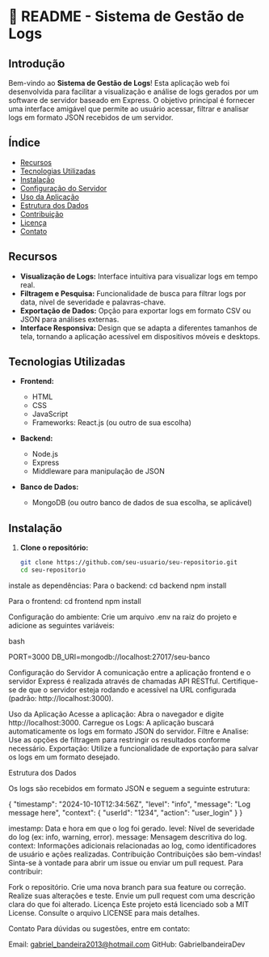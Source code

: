 # 📜 README - Sistema de Gestão de Logs

## Introdução

Bem-vindo ao **Sistema de Gestão de Logs**! Esta aplicação web foi desenvolvida para facilitar a visualização e análise de logs gerados por um software de servidor baseado em Express. O objetivo principal é fornecer uma interface amigável que permite ao usuário acessar, filtrar e analisar logs em formato JSON recebidos de um servidor.

## Índice

- [Recursos](#recursos)
- [Tecnologias Utilizadas](#tecnologias-utilizadas)
- [Instalação](#instalação)
- [Configuração do Servidor](#configuração-do-servidor)
- [Uso da Aplicação](#uso-da-aplicação)
- [Estrutura dos Dados](#estrutura-dos-dados)
- [Contribuição](#contribuição)
- [Licença](#licença)
- [Contato](#contato)

## Recursos

- **Visualização de Logs:** Interface intuitiva para visualizar logs em tempo real.
- **Filtragem e Pesquisa:** Funcionalidade de busca para filtrar logs por data, nível de severidade e palavras-chave.
- **Exportação de Dados:** Opção para exportar logs em formato CSV ou JSON para análises externas.
- **Interface Responsiva:** Design que se adapta a diferentes tamanhos de tela, tornando a aplicação acessível em dispositivos móveis e desktops.

## Tecnologias Utilizadas

- **Frontend:**
  - HTML
  - CSS
  - JavaScript
  - Frameworks: React.js (ou outro de sua escolha)

- **Backend:**
  - Node.js
  - Express
  - Middleware para manipulação de JSON

- **Banco de Dados:**
  - MongoDB (ou outro banco de dados de sua escolha, se aplicável)

## Instalação

1. **Clone o repositório:**
   ```bash
   git clone https://github.com/seu-usuario/seu-repositorio.git
   cd seu-repositorio

instale as dependências: Para o backend:
cd backend
npm install

Para o frontend:
cd frontend
npm install

Configuração do ambiente: Crie um arquivo .env na raiz do projeto e adicione as seguintes variáveis:

bash

PORT=3000
DB_URI=mongodb://localhost:27017/seu-banco



Configuração do Servidor
A comunicação entre a aplicação frontend e o servidor Express é realizada através de chamadas API RESTful. Certifique-se de que o servidor esteja rodando e acessível na URL configurada (padrão: http://localhost:3000).

Uso da Aplicação
Acesse a aplicação: Abra o navegador e digite http://localhost:3000.
Carregue os Logs: A aplicação buscará automaticamente os logs em formato JSON do servidor.
Filtre e Analise: Use as opções de filtragem para restringir os resultados conforme necessário.
Exportação: Utilize a funcionalidade de exportação para salvar os logs em um formato desejado.


Estrutura dos Dados


Os logs são recebidos em formato JSON e seguem a seguinte estrutura:

{
  "timestamp": "2024-10-10T12:34:56Z",
  "level": "info",
  "message": "Log message here",
  "context": {
    "userId": "1234",
    "action": "user_login"
  }
}


imestamp: Data e hora em que o log foi gerado.
level: Nível de severidade do log (ex: info, warning, error).
message: Mensagem descritiva do log.
context: Informações adicionais relacionadas ao log, como identificadores de usuário e ações realizadas.
Contribuição
Contribuições são bem-vindas! Sinta-se à vontade para abrir um issue ou enviar um pull request. Para contribuir:

Fork o repositório.
Crie uma nova branch para sua feature ou correção.
Realize suas alterações e teste.
Envie um pull request com uma descrição clara do que foi alterado.
Licença
Este projeto está licenciado sob a MIT License. Consulte o arquivo LICENSE para mais detalhes.

Contato
Para dúvidas ou sugestões, entre em contato:

Email: gabriel_bandeira2013@hotmail.com
GitHub: GabrielbandeiraDev

